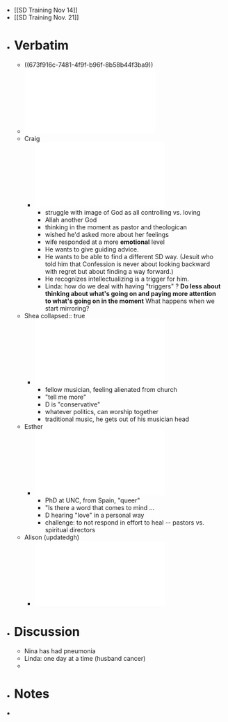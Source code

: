 - [[SD Training Nov 14]]
- [[SD Training Nov. 21]]
- # Verbatim
	- ((673f916c-7481-4f9f-b96f-8b58b44f3ba9))
	- ![Epiphany_Cycle_-_Oct_27_2022_-_7-31_PM_1733345955829_0-rotated.pdf](../assets/Epiphany_Cycle_-_Oct_27_2022_-_7-31_PM_1733345955829_0-rotated_1733346438245_0.pdf)
	- Craig
		- ![Verbatim 1 - Craig Sefa.pdf](../assets/Verbatim_1_-_Craig_Sefa_1733345866184_0.pdf)
			- struggle with image of God as all controlling vs. loving
			- Allah another God
			- thinking in the moment as pastor and theologican
			- wished he'd asked more about her feelings
			- wife responded at a more **emotional** level
			- He wants to give guiding advice.
			- He wants to be able to find a different SD way. (Jesuit who told him that Confession is never about looking backward with regret but about finding a way forward.)
			- He recognizes intellectualizing is a trigger for him.
			- Linda: how do we deal with having "triggers" ? **Do less about thinking about what's going on and paying more attention to what's going on in the moment** What happens when we start mirroring?
	- Shea
	  collapsed:: true
		- ![Verbatim_Shea_Watts.pdf](../assets/Verbatim_Shea_Watts_1733345912707_0.pdf)
			- fellow musician, feeling alienated from church
			- "tell me more"
			- D is "conservative"
			- whatever politics, can worship together
			- traditional music, he gets out of his musician head
	- Esther
		- ![Hethcox verbatim.pdf](../assets/Hethcox_verbatim_1733345928943_0.pdf)
			- PhD at UNC, from Spain, "queer"
			- "Is there a word that comes to mind ...
			- D hearing "love" in a personal way
			- challenge: to not respond in effort to heal -- pastors vs. spiritual directors
	- Alison (updatedgh)
		- ![alison-verbatim template updated.pdf](../assets/alison-verbatim_template_updated_1733345944127_0.pdf)
- # Discussion
	- Nina has had pneumonia
	- Linda: one day at a time (husband cancer)
	-
- # Notes
-